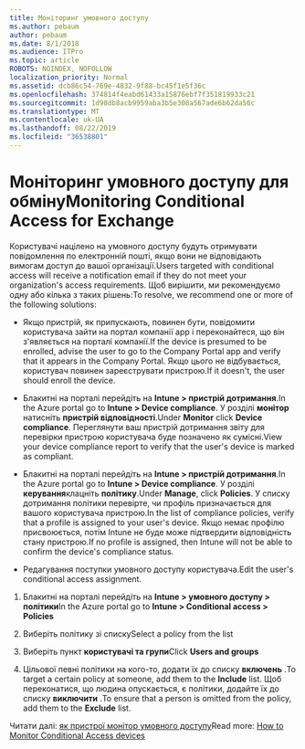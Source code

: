 ```yaml
---
title: Моніторинг умовного доступу
ms.author: pebaum
author: pebaum
ms.date: 8/1/2018
ms.audience: ITPro
ms.topic: article
ROBOTS: NOINDEX, NOFOLLOW
localization_priority: Normal
ms.assetid: dcb86c54-769e-4832-9f88-bc45f1e5f36c
ms.openlocfilehash: 374814f4eabd61433a15876ebf7f351819933c21
ms.sourcegitcommit: 1d98db8acb9959aba3b5e308a567ade6b62da56c
ms.translationtype: MT
ms.contentlocale: uk-UA
ms.lasthandoff: 08/22/2019
ms.locfileid: "36538801"
---
```

# <a name="monitoring-conditional-access-for-exchange"></a><span data-ttu-id="62b20-102">Моніторинг умовного доступу для обміну</span><span class="sxs-lookup"><span data-stu-id="62b20-102">Monitoring Conditional Access for Exchange</span></span>

<span data-ttu-id="62b20-103">Користувачі націлено на умовного доступу будуть отримувати повідомлення по електронній пошті, якщо вони не відповідають вимогам доступ до вашої організації.</span><span class="sxs-lookup"><span data-stu-id="62b20-103">Users targeted with conditional access will receive a notification email if they do not meet your organization's access requirements.</span></span> <span data-ttu-id="62b20-104">Щоб вирішити, ми рекомендуємо одну або кілька з таких рішень:</span><span class="sxs-lookup"><span data-stu-id="62b20-104">To resolve, we recommend one or more of the following solutions:</span></span>
  
- <span data-ttu-id="62b20-105">Якщо пристрій, як припускають, повинен бути, повідомити користувача зайти на портал компанії app і переконайтеся, що він з'являється на порталі компанії.</span><span class="sxs-lookup"><span data-stu-id="62b20-105">If the device is presumed to be enrolled, advise the user to go to the Company Portal app and verify that it appears in the Company Portal.</span></span> <span data-ttu-id="62b20-106">Якщо цього не відбувається, користувач повинен зареєструвати пристрою.</span><span class="sxs-lookup"><span data-stu-id="62b20-106">If it doesn't, the user should enroll the device.</span></span>
    
- <span data-ttu-id="62b20-107">Блакитні на порталі перейдіть на **Intune \> пристрій дотримання**.</span><span class="sxs-lookup"><span data-stu-id="62b20-107">In the Azure portal go to **Intune \> Device compliance**.</span></span> <span data-ttu-id="62b20-108">У розділі **монітор** натисніть **пристрій відповідності**.</span><span class="sxs-lookup"><span data-stu-id="62b20-108">Under **Monitor** click **Device compliance**.</span></span> <span data-ttu-id="62b20-109">Переглянути ваш пристрій дотримання звіту для перевірки пристрою користувача буде позначено як сумісні.</span><span class="sxs-lookup"><span data-stu-id="62b20-109">View your device compliance report to verify that the user's device is marked as compliant.</span></span> 
    
- <span data-ttu-id="62b20-110">Блакитні на порталі перейдіть на **Intune \> пристрій дотримання**.</span><span class="sxs-lookup"><span data-stu-id="62b20-110">In the Azure portal go to **Intune \> Device compliance**.</span></span> <span data-ttu-id="62b20-111">У розділі **керування**клацніть **політику**.</span><span class="sxs-lookup"><span data-stu-id="62b20-111">Under **Manage**, click **Policies**.</span></span> <span data-ttu-id="62b20-112">У списку дотримання політики перевірте, чи профіль призначається для вашого користувача пристрою.</span><span class="sxs-lookup"><span data-stu-id="62b20-112">In the list of compliance policies, verify that a profile is assigned to your user's device.</span></span> <span data-ttu-id="62b20-113">Якщо немає профілю присвоюється, потім Intune не буде може підтвердити відповідність стану пристрою.</span><span class="sxs-lookup"><span data-stu-id="62b20-113">If no profile is assigned, then Intune will not be able to confirm the device's compliance status.</span></span> 
    
- <span data-ttu-id="62b20-114">Редагування поступки умовного доступу користувача.</span><span class="sxs-lookup"><span data-stu-id="62b20-114">Edit the user's conditional access assignment.</span></span>
    
1. <span data-ttu-id="62b20-115">Блакитні на порталі перейдіть на **Intune \> умовного доступу \> політики**</span><span class="sxs-lookup"><span data-stu-id="62b20-115">In the Azure portal go to **Intune \> Conditional access \> Policies**</span></span>
    
2. <span data-ttu-id="62b20-116">Виберіть політику зі списку</span><span class="sxs-lookup"><span data-stu-id="62b20-116">Select a policy from the list</span></span>
    
3. <span data-ttu-id="62b20-117">Виберіть пункт **користувачі та групи**</span><span class="sxs-lookup"><span data-stu-id="62b20-117">Click **Users and groups**</span></span>
    
4. <span data-ttu-id="62b20-118">Цільової певні політики на кого-то, додати їх до списку **включень** .</span><span class="sxs-lookup"><span data-stu-id="62b20-118">To target a certain policy at someone, add them to the **Include** list.</span></span> <span data-ttu-id="62b20-119">Щоб переконатися, що людина опускається, є політики, додайте їх до списку **виключити** .</span><span class="sxs-lookup"><span data-stu-id="62b20-119">To ensure that a person is omitted from the policy, add them to the **Exclude** list.</span></span> 
    
<span data-ttu-id="62b20-120">Читати далі: [як пристрої монітор умовного доступу](https://docs.microsoft.com/intune/conditional-access-exchange-monitor)</span><span class="sxs-lookup"><span data-stu-id="62b20-120">Read more: [How to Monitor Conditional Access devices](https://docs.microsoft.com/intune/conditional-access-exchange-monitor)</span></span>
  


